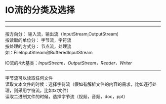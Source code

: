 # IO流的分类及选择
---
---

按方向分：       输入流，输出流（InputStream,OutputStream)\
按读取的单位分： 字节流，字符流\
按处理的方式分： 节点流，处理流\
如：FileInputStream和BufferedInputStream

IO流的4大基类：_*InputStream，OutputStream，Reader，Writer*_

---

字节流可以读取任何文件\
读取文本文件的时候：选择字符流（假如有解析文件的内容的需求，比如逐行处理，则采用字符流，比如txt文件）\
读取二进制文件的时候，选择字节流（视频，音频，doc，ppt）
